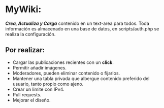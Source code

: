 # MyWiki: 
**_Crea, Actualiza y Carga_** contenido en un text-area para todos. Toda información es almacenado en una base de datos, en scripts/auth.php se realiza la configuración. 
## Por realizar:
* Cargar las publicaciones recientes con un __click__.
* Permitir añadir imágenes.
* Moderadores, pueden eliminar contenido o fijarlos.
* Mantener una tabla privada que albergue contenido preferido del usuario, tanto propio como ajeno.
* Crear un limite con IPv4.
* Pull requests.
* Mejorar el diseño.
